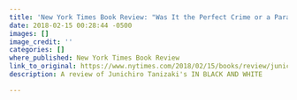 ```yaml
---
title: 'New York Times Book Review: "Was It the Perfect Crime or a Paranoid Fantasy?   '
date: 2018-02-15 00:28:44 -0500
images: []
image_credit: ''
categories: []
where_published: New York Times Book Review
link_to_original: https://www.nytimes.com/2018/02/15/books/review/junichiro-tanizaki-in-black-and-white.html
description: A review of Junichiro Tanizaki's IN BLACK AND WHITE

---
```

